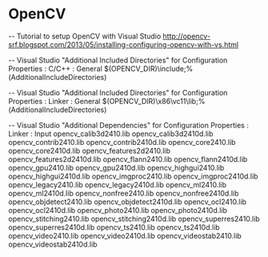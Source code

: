 # OpenCV 

-- Tutorial to setup OpenCV with Visual Studio
http://opencv-srf.blogspot.com/2013/05/installing-configuring-opencv-with-vs.html

-- Visual Studio "Additional Included Directories" for Configuration Properties : C/C++ : General
$(OPENCV_DIR)\include;%(AdditionalIncludeDirectories)

-- Visual Studio "Additional Included Directories" for Configuration Properties : Linker : General
$(OPENCV_DIR)\x86\vc11\lib;%(AdditionalIncludeDirectories)

-- Visual Studio "Additional Dependencies" for Configuration Properties : Linker : Input
opencv_calib3d2410.lib
opencv_calib3d2410d.lib
opencv_contrib2410.lib
opencv_contrib2410d.lib
opencv_core2410.lib
opencv_core2410d.lib
opencv_features2d2410.lib
opencv_features2d2410d.lib
opencv_flann2410.lib
opencv_flann2410d.lib
opencv_gpu2410.lib
opencv_gpu2410d.lib
opencv_highgui2410.lib
opencv_highgui2410d.lib
opencv_imgproc2410.lib
opencv_imgproc2410d.lib
opencv_legacy2410.lib
opencv_legacy2410d.lib
opencv_ml2410.lib
opencv_ml2410d.lib
opencv_nonfree2410.lib
opencv_nonfree2410d.lib
opencv_objdetect2410.lib
opencv_objdetect2410d.lib
opencv_ocl2410.lib
opencv_ocl2410d.lib
opencv_photo2410.lib
opencv_photo2410d.lib
opencv_stitching2410.lib
opencv_stitching2410d.lib
opencv_superres2410.lib
opencv_superres2410d.lib
opencv_ts2410.lib
opencv_ts2410d.lib
opencv_video2410.lib
opencv_video2410d.lib
opencv_videostab2410.lib
opencv_videostab2410d.lib